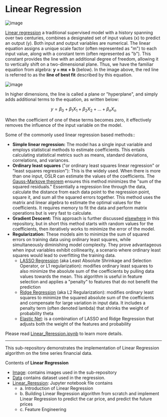 # Linear Regression

![image](https://github.com/sharma7056/renuinde577project/blob/main/SupervisedLearning/Linear%20Regression/Image/linear-regression.png)

[Linear regression](https://en.wikipedia.org/wiki/Linear_regression) a traditional supervised model with a history spanning over two centuries, combines a designated set of input values (x) to predict an output (y). Both input and output variables are numerical. The linear equation assigns a unique scale factor (often represented as "m") to each input value, along with a constant term (often represented as "b"). This constant provides the line with an additional degree of freedom, allowing it to vertically shift on a two-dimensional plane. Thus, we have the familiar equation from algebra: **y = mx + b** (below). In the image above, the red line is referred to as the **line of best fit** described by this equation.

![image](https://github.com/sharma7056/renuinde577project/blob/main/SupervisedLearning/Linear%20Regression/Image/regression-equation.jpeg)

In higher dimensions, the line is called a plane or "hyperplane", and simply adds additional terms to the equation, as written below:

$$y = \beta_0 + \beta_1X_1 + \beta_2X_2 + ... + \beta_nX_n$$


When the coefficient of one of these terms becomes zero, it effectively removes the influence of the input variable on the model.

Some of the commonly used linear regression based methods::
- **Simple linear regression:** The model has a single input variable and employs statistical methods to estimate coefficients. This entails calculating statistical metrics such as means, standard deviations, correlations, and variances. 
- **Ordinary least squares** ("or ordinary least squares linear regression" or "least squares regression"): This is the widely used. When there is more than one input, OSLR can estimate the values of the coefficients. The [Gauss-Markove theorem](https://en.wikipedia.org/wiki/Gauss%E2%80%93Markov_theorem) ensures this method minimizes the "sum of the squared residuals." Essentially a regression line through the data, calculate the distance from each data point to the regression point, square it, and sum all the squared errors together. This method uses the matrix and linear algebra to estimate the optimal values for the coefficients. It requires memory to fit the data and perform matrix operations but is very fast to calculate.
- **Gradient Descent:** This approach is further discussed [elsewhere](https://github.com/sharma7056/renuinde577project/blob/main/supervised%20learning/1%20-%20gradient%20descent/README.md) in this repository, but in short this method starts with random values for the coefficients, then iteratively works to minimize the error of the model.
- **Regularization:** These models aim to minimize the sum of squared errors on training data using ordinary least squares, while simultaneously diminishing model complexity. They prove advantageous when input variables exhibit collinearity, a scenario where ordinary least squares would lead to overfitting the training data.
  - [LASSO Regression](https://en.wikipedia.org/wiki/Lasso_(statistics)) (aka Least Absolute Shrinkage and Selection Operator, or L1 regularization): modifies ordinary least squares to also minimize the absolute sum of the coefficients by pulling data values towards the mean. This algorithm is useful in feature selection and applies a "penalty" to features that do not benefit the prediction
  - [Ridge Regression](https://en.wikipedia.org/wiki/Tikhonov_regularization) (aka L2 Regularization): modifies ordinary least squares to minimize the squared absolute sum of the coefficients and compensate for large variation in input data. It includes a penalty term (often denoted lambda) that shrinks the weight of probability theta
  - [Elastic Net](https://en.wikipedia.org/wiki/Elastic_net_regularization): is a combination of LASSO and Ridge Regression that adjusts both the weight of the features and probability


Please read [Linear_Reression.ipynb](https://github.com/sharma7056/renuinde577project/blob/main/SupervisedLearning/Linear%20Regression/Linear_Regression.ipynb) to learn more details.

---

This sub-repository demonstrates the implementation of Linear Regression algorithm on the time series financial data.

Contents of **Linear Regression**

* [Image](https://cdn.analyticsvidhya.com/wp-content/uploads/2021/05/2.3.png): contains images used in the sub-repository
* [Data](https://github.com/sharma7056/renuinde577project/tree/main/SupervisedLearning/3%20-%20Linear%20Regression/Datasets) contains dataset used in the regression.
* [Linear_Reression](https://github.com/sharma7056/renuinde577project/blob/main/SupervisedLearning/3%20-%20Linear%20Regression/Linear_Regression.ipynb): Jupyter notebook file contains
  * a. Introduction of Linear Regression
  * b. Building Linear Regression algorithm from scratch and implement Linear Regression to predict the car price, and predict the future prices
  * c.  Feature Engineering